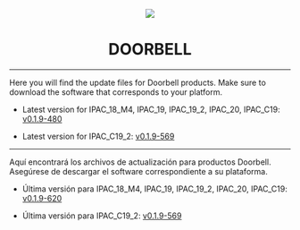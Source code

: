 <p align="center">
  <img src="https://surix.net/images/logo-scrolled.png" />
</p>

# <h1 align="center">DOORBELL</h1>

---

Here you will find the update files for Doorbell products. Make sure to download the software that corresponds to your platform.

- Latest version for IPAC_18_M4, IPAC_19, IPAC_19_2, IPAC_20, IPAC_C19: [v0.1.9-480](https://github.com/surixArg/doorbell/tree/main/v0.1.9-620)

- Latest version for IPAC_C19_2: [v0.1.9-569](https://github.com/surixArg/doorbell/tree/main/v0.1.9-569)

---

Aquí encontrará los archivos de actualización para productos Doorbell. Asegúrese de descargar el software correspondiente a su plataforma.

- Última versión para IPAC_18_M4, IPAC_19, IPAC_19_2, IPAC_20, IPAC_C19: [v0.1.9-620](https://github.com/surixArg/doorbell/tree/main/v0.1.9-620)

- Última versión para IPAC_C19_2: [v0.1.9-569](https://github.com/surixArg/doorbell/tree/main/v0.1.9-569)
